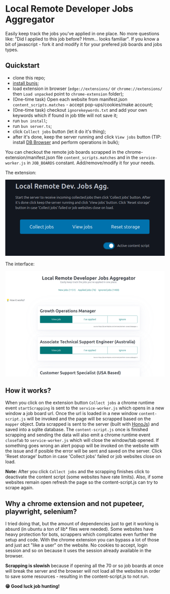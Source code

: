 # Local Remote Developer Jobs Aggregator

Easily keep track the jobs you've applied in one place. No more questions like: "Did I applied to this job before? Hmm... looks familiar". 
If you know a bit of javascript - fork it and modify it for your prefered job boards and jobs types.


## Quickstart

- clone this repo;
- [install bunjs](https://bun.sh/docs/installation);
- load extension in browser (`edge://extensions/` or `chrome://extensions/` then `Load unpacked` point to `chrome-extension` folder);
- (One-time task) Open each website from manifest.json `content_scripts.matches` - accept pop-ups/cookies/make account;
- (One-time task) checkout `ignorekeywords.txt` and add your own keywords which if found in job title will not save it;
- run `bun install`;
- run `bun server.ts`;
- click `Collect jobs` button (let it do it's thing);
- after it's done, keep the server running and click `View jobs` button (TIP: install [DB Browser](https://sqlitebrowser.org/) and perform operations in bulk);

You can checkout the remote job boards scrapped in the chrome-extension/manifest.json file `content_scripts.matches` and in the `service-worker.js` in `JOB_BOARDS` constant. Add/remove/modify it for your needs. 


The extension:

![](./pics/ext.png)

The interface:

![](./pics/board.png)



## How it works?

When you click on the extension button `Collect jobs` a chrome runtime event `startScrapping` is sent to the `service-worker.js` which opens in a new window a job board url. 
Once the url is loaded in a new window `content-script.js` will be invoked and the page will be scrapped based on the `mapper` object. Data scrapped is sent to the server (built with [HonoJs](https://hono.dev/)) and saved into a sqlite database.
The `content-script.js` once is finished scrapping and sending the data will also emit a chrome runtime event `closeTab` to `service-worker.js` which will close the window/tab opened.
If something goes wrong an alert popup will be invoked on the website with the issue and if posible the error will be sent and saved on the server. Click 'Reset storage' button in case 'Collect jobs' failed or job websites close on load.

**Note:** 
After you click `Collect jobs` and the scrapping finishes click to deactivate the content script (some websites have rate limits). Also, if some websites remain open refresh the page so the content-script.js can try to scrape again.



## Why a chrome extension and not pupeteer, playwright, selenium?

I tried doing that, but the amount of dependencies just to get it working is absurd (in ubuntu a ton of lib* files were needed).
Some websites have heavy protection for bots, scrappers which complicates even further the setup and code.
With the chrome extension you can bypass a lot of those and just act "like a user" on the website.
No cookies to accept, login session and so on because it uses the session already available in the browser.

**Scrapping is slowish** because if opening all the 70 or so job boards at once will break the server and the browser will not load all the websites in order to save some resources - resulting in the content-script.js to not run.



**😁 Good luck job hunting!**
